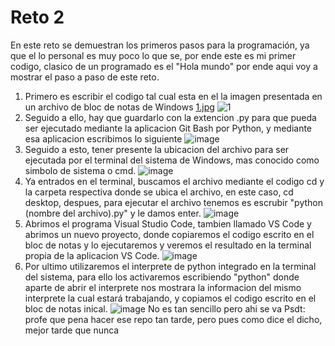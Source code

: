 # Reto 2
En este reto se demuestran los primeros pasos para la programación, ya que el lo personal es muy poco lo que se, por ende este es mi primer codigo, clasico de un programado es el "Hola mundo" por ende aqui voy a mostrar el paso a paso de este reto.
1. Primero es escribir el codigo tal cual esta en el la imagen presentada en un archivo de bloc de notas de Windows
[1.jpg](https://postimg.cc/8JFRqfFV)
![1](https://user-images.githubusercontent.com/124608110/221365227-92227838-5580-408f-833f-aef590f7a794.jpg)
2. Seguido a ello, hay que guardarlo con la extencion .py para que pueda ser ejecutado mediante la aplicacion Git Bash por Python, y mediante esa aplicacion escribimos lo siguiente
![image](https://user-images.githubusercontent.com/124608110/221365613-94b0cc2e-0043-4e4e-ab72-ade6417922b8.png)
3. Seguido a esto, tener presente la ubicacion del archivo para ser ejecutada por el terminal del sistema de Windows, mas conocido como simbolo de sistema o cmd.
![image](https://user-images.githubusercontent.com/124608110/221365862-35a81376-4353-4212-8995-8f86bd428523.png)
4. Ya entrados en el terminal, buscamos el archivo mediante el codigo cd y la carpeta respectiva donde se ubica el archivo, en este caso, cd desktop, despues, para ejecutar el archivo tenemos es escrubir "python (nombre del archivo).py" y le damos enter.
![image](https://user-images.githubusercontent.com/124608110/221365988-57d0b7c2-6323-4fbd-abb7-1e8f3563a9ba.png)
5. Abrimos el programa Visual Studio Code, tambien llamado VS Code y abrimos un nuevo proyecto, donde copiaremos el codigo escrito en el bloc de notas y lo ejecutaremos y veremos el resultado en la terminal propia de la aplicacion VS Code.
![image](https://user-images.githubusercontent.com/124608110/221366344-76963db2-aa17-45cf-a0cc-b41cbb4a2740.png)
6. Por ultimo utilizaremos el interprete de python integrado en la terminal del sistema, para ello los activaremos escribiendo "python" donde aparte de abrir el interprete nos mostrara la informacion del mismo interprete la cual estará trabajando, y copiamos el codigo escrito en el bloc de notas inical.
![image](https://user-images.githubusercontent.com/124608110/221366628-5d8c5285-4a21-4e90-a221-2a79c5cf330f.png)
No es tan sencillo pero ahi se va
Psdt: profe que pena hacer ese repo tan tarde, pero pues como dice el dicho, mejor tarde que nunca
